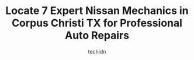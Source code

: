 ---
layout: ampstory
image: https://images.unsplash.com/photo-1596639410348-8470f7fa9f84?ixlib=rb-4.0.3&ixid=MnwxMjA3fDB8MHxwaG90by1wYWdlfHx8fGVufDB8fHx8&auto=format&fit=crop&w=640&h=853&q=80
author: techidn
featured: false
description: Trust your vehicles maintenance and repairs to the 7 best Nissan Mechanic in Corpus Christi TX, USA. With their extensive experience, cutting-edge technology, and commitment to customer sat
title: Locate 7 Expert Nissan Mechanics in Corpus Christi TX for Professional Auto Repairs
cover:
   title: Locate 7 Expert Nissan Mechanics in Corpus Christi TX for Professional Auto Repairs
   subtitle: Rickpate
   background: https://images.unsplash.com/photo-1596639410348-8470f7fa9f84?ixlib=rb-4.0.3&ixid=MnwxMjA3fDB8MHxwaG90by1wYWdlfHx8fGVufDB8fHx8&auto=format&fit=crop&w=640&h=853&q=80

pages: 
 - layout: thirds
   top: <h1>#1 Corpus Auto Service</h1>
   bottom: "<p>New to Corpus from SA and had an emergency with my 2006 Mercedes E320. Had to get back to SA before the ice storm. Ed Hicks Mercedes-Benz DEALERSHIP just down the road co</p>"
   background: https://www.knot35.com/toplist/wp-content/uploads/2023/06/best-nissan-mechanic-1-in-corpus-christi-tx-1685832690.jpeg
   backgroundblur: true
 - layout: thirds
   top: <h1>#2 Bay Auto Service</h1>
   bottom: "<p>5626 Kostoryz Rd, Corpus Christi, TX 78415, United States</p>"
   background: https://www.knot35.com/toplist/wp-content/uploads/2023/06/best-nissan-mechanic-2-in-corpus-christi-tx-1685832691.jpeg
   cta:
      link: https://www.knot35.com/toplist/locate-7-expert-nissan-mechanics-in-corpus-christi-tx-for-professional-auto-repairs/
      text: Locate 7 Expert Nissan Mechanics in Corpus Christi TX for Professional Auto Repairs
 - layout: thirds
   top: <h1>#3 Gardner Complete Automotive Service & Body Shop</h1>
   bottom: "<p>3717 Wow Rd, Corpus Christi, TX 78413, United States</p>"
   background: https://www.knot35.com/toplist/wp-content/uploads/2023/06/best-nissan-mechanic-3-in-corpus-christi-tx-1685832691.jpeg
   cta:
      link: https://www.knot35.com/toplist/locate-7-expert-nissan-mechanics-in-corpus-christi-tx-for-professional-auto-repairs/
      text: Locate 7 Expert Nissan Mechanics in Corpus Christi TX for Professional Auto Repairs
 - layout: thirds
   top: <h1>#4 Elite Automotive of C.C. BMW/Mini repair facility</h1>
   bottom: "<p>3758 Saturn Rd, Corpus Christi, TX 78413, United States</p>"
   background: https://images.unsplash.com/photo-1518640467707-6811f4a6ab73?ixlib=rb-4.0.3&ixid=MnwxMjA3fDB8MHxwaG90by1wYWdlfHx8fGVufDB8fHx8&auto=format&fit=crop&w=640&h=853&q=80
   cta:
      link: https://www.knot35.com/toplist/locate-7-expert-nissan-mechanics-in-corpus-christi-tx-for-professional-auto-repairs/
      text: Locate 7 Expert Nissan Mechanics in Corpus Christi TX for Professional Auto Repairs
 - layout: thirds
   top: <h1>#5 Pro Automotive Center</h1>
   bottom: "<p>5854 Wooldridge Rd, Corpus Christi, TX 78414, United States</p>"
   background: https://images.unsplash.com/photo-1488554378835-f7acf46e6c98?ixlib=rb-4.0.3&ixid=MnwxMjA3fDB8MHxwaG90by1wYWdlfHx8fGVufDB8fHx8&auto=format&fit=crop&w=640&h=853&q=80
   cta:
      link: https://www.knot35.com/toplist/locate-7-expert-nissan-mechanics-in-corpus-christi-tx-for-professional-auto-repairs/
      text: Locate 7 Expert Nissan Mechanics in Corpus Christi TX for Professional Auto Repairs
 - layout: thirds
   top: <h1>#6 Julians Auto, Truck & Hybrid Repair</h1>
   bottom: "<p>4614 Leopard St, Corpus Christi, TX 78408, United States</p>"
   background: https://images.unsplash.com/photo-1615749413727-825b59a857b5?ixlib=rb-4.0.3&ixid=MnwxMjA3fDB8MHxwaG90by1wYWdlfHx8fGVufDB8fHx8&auto=format&fit=crop&w=640&h=853&q=80
   cta:
      link: https://www.knot35.com/toplist/locate-7-expert-nissan-mechanics-in-corpus-christi-tx-for-professional-auto-repairs/
      text: Locate 7 Expert Nissan Mechanics in Corpus Christi TX for Professional Auto Repairs
 - layout: thirds
   top: <h1>#7 Dynamics Auto Service LLC.</h1>
   bottom: "<p>5701 Curtis Clark Dr, Corpus Christi, TX 78412, United States</p>"
   background: https://images.unsplash.com/photo-1602536052359-ef94c21c5948?ixlib=rb-4.0.3&ixid=MnwxMjA3fDB8MHxwaG90by1wYWdlfHx8fGVufDB8fHx8&auto=format&fit=crop&w=640&h=853&q=80
   cta:
      link: https://www.knot35.com/toplist/locate-7-expert-nissan-mechanics-in-corpus-christi-tx-for-professional-auto-repairs/
      text: Locate 7 Expert Nissan Mechanics in Corpus Christi TX for Professional Auto Repairs
 - layout: thirds
   middle: Continue reading...
   background: https://images.unsplash.com/photo-1524169358666-79f22534bc6e?ixlib=rb-4.0.3&ixid=MnwxMjA3fDB8MHxwaG90by1wYWdlfHx8fGVufDB8fHx8&auto=format&fit=crop&w=640&h=853&q=80
   cta:
      link: https://www.knot35.com/toplist/locate-7-expert-nissan-mechanics-in-corpus-christi-tx-for-professional-auto-repairs/
      text: Locate 7 Expert Nissan Mechanics in Corpus Christi TX for Professional Auto Repairs
      
---